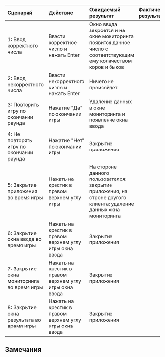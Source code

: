 
|Сценарий|Действие|Ожидаемый результат|Фактический результат| Оценка|
|:---|:---|:---|:---|:---|
|1: Ввод корректного числа| Ввести корректное число и нажать Enter| Окно ввода закроется и на окне мониторинга появится данное число с соответствующим ему количеством коров и быков|||
|2: Ввод некорректного числа| Ввести некорректного число и нажать Enter| Ничего не произойдет|||
|3: Повторить игру по окончании раунда| Нажатие "Да" по окончании игры| Удаление данных в окне мониторинга и появление окна ввода|||
|4: Не повторять игру по окончании раунда| Нажатие "Нет" по окончании игры|Закрытие приложения|||
|5: Закрытие приложения во время игры| Нажать на крестик в правом верхнем углу игры| На стороне данного пользователся: закрытие приложения, на строне другого клиента: удаление данных окна мониторинга|||
|6: Закрытие окна ввода во время игры| Нажать на крестик в правом верхнем углу игры окна ввода| Закрытие приложения|||
|7: Закрытие окна мониторинга во время игры| Нажать на крестик в правом верхнем углу игры окна ввода| Закрытие приложения|||
|8: Закрытие окна результата во время игры| Нажать на крестик в правом верхнем углу игры окна ввода| Закрытие приложения|||


## Замечания
